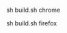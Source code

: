 <!-- Build manifest.json for Chrome/Edge -->
sh build.sh chrome

<!-- Build manifest.json for Firefox -->
sh build.sh firefox
